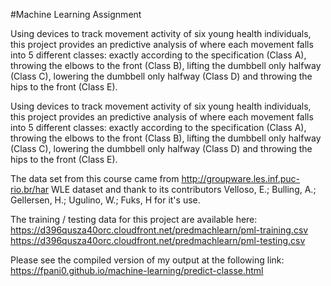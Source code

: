 #Machine Learning Assignment 

Using devices to track movement activity of six young health individuals, this project provides an predictive analysis of where each movement falls into 5 different classes: exactly according to the specification (Class A), throwing the elbows to the front (Class B), lifting the dumbbell only halfway (Class C), lowering the dumbbell only halfway (Class D) and throwing the hips to the front (Class E).

Using devices to track movement activity of six young health individuals, this project provides an predictive analysis of where each movement falls into 5 different classes: exactly according to the specification (Class A), throwing the elbows to the front (Class B), lifting the dumbbell only halfway (Class C), lowering the dumbbell only halfway (Class D) and throwing the hips to the front (Class E).

The data set from this course came from http://groupware.les.inf.puc-rio.br/har WLE dataset and thank to its contributors Velloso, E.; Bulling, A.; Gellersen, H.; Ugulino, W.; Fuks, H for it's use.

The training / testing data for this project are available here:
https://d396qusza40orc.cloudfront.net/predmachlearn/pml-training.csv
https://d396qusza40orc.cloudfront.net/predmachlearn/pml-testing.csv

Please see the compiled version of my output at the following link:
https://fpani0.github.io/machine-learning/predict-classe.html
